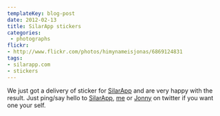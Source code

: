 ```yaml
---
templateKey: blog-post
date: 2012-02-13
title: SilarApp stickers
categories:
 - photographs
flickr:
- http://www.flickr.com/photos/himynameisjonas/6869124831
tags:
- silarapp.com
- stickers
---
```

We just got a delivery of sticker for [SilarApp](http://silarapp.com) and are very happy with the result. Just ping/say hello to [SilarApp](http://twitter.com/silarapp), [me](http://twitter.com/himynameisjonas) or [Jonny](http://twitter.com/javve) on twitter if you want one your self.
